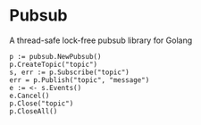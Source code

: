 # Pubsub
A thread-safe lock-free pubsub library for Golang
```
p := pubsub.NewPubsub()
p.CreateTopic("topic")
s, err := p.Subscribe("topic")
err = p.Publish("topic", "message")
e := <- s.Events()
e.Cancel()
p.Close("topic")
p.CloseAll()
```

